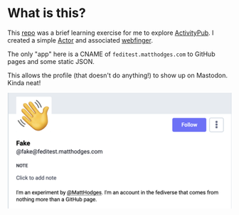 # What is this?

This [repo](https://github.com/hodgesmr/feditest.matthodges.com) was a brief learning exercise for me to explore [ActivityPub](https://www.w3.org/TR/activitypub/). I created a simple [Actor](https://www.w3.org/TR/activitypub/#actors) and associated [webfinger](https://webfinger.net/).

The only "app" here is a CNAME of `feditest.matthodges.com` to GitHub pages and some static JSON.

This allows the profile (that doesn't do anything!) to show up on Mastodon. Kinda neat!

![Mastodon screenshot](https://raw.githubusercontent.com/hodgesmr/feditest.matthodges.com/main/screenshot.png)